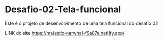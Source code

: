 # Desafio-02-Tela-funcional
Este é o projeto de desenvolvimento de uma tela funcional do desafio 02

LINK do site
https://majestic-narwhal-f9a87e.netlify.app/
